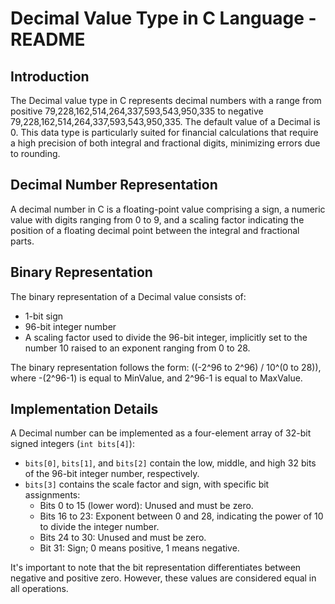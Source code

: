 # Decimal Value Type in C Language - README

## Introduction

The Decimal value type in C represents decimal numbers with a range from positive 79,228,162,514,264,337,593,543,950,335 to negative 79,228,162,514,264,337,593,543,950,335. The default value of a Decimal is 0. This data type is particularly suited for financial calculations that require a high precision of both integral and fractional digits, minimizing errors due to rounding.

## Decimal Number Representation

A decimal number in C is a floating-point value comprising a sign, a numeric value with digits ranging from 0 to 9, and a scaling factor indicating the position of a floating decimal point between the integral and fractional parts.

## Binary Representation

The binary representation of a Decimal value consists of:

- 1-bit sign
- 96-bit integer number
- A scaling factor used to divide the 96-bit integer, implicitly set to the number 10 raised to an exponent ranging from 0 to 28.

The binary representation follows the form: ((-2^96 to 2^96) / 10^(0 to 28)), where -(2^96-1) is equal to MinValue, and 2^96-1 is equal to MaxValue.

## Implementation Details

A Decimal number can be implemented as a four-element array of 32-bit signed integers (`int bits[4]`):

- `bits[0]`, `bits[1]`, and `bits[2]` contain the low, middle, and high 32 bits of the 96-bit integer number, respectively.
- `bits[3]` contains the scale factor and sign, with specific bit assignments:
  - Bits 0 to 15 (lower word): Unused and must be zero.
  - Bits 16 to 23: Exponent between 0 and 28, indicating the power of 10 to divide the integer number.
  - Bits 24 to 30: Unused and must be zero.
  - Bit 31: Sign; 0 means positive, 1 means negative.

It's important to note that the bit representation differentiates between negative and positive zero. However, these values are considered equal in all operations.
